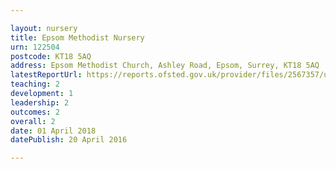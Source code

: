 ```yaml
---

layout: nursery
title: Epsom Methodist Nursery
urn: 122504
postcode: KT18 5AQ
address: Epsom Methodist Church, Ashley Road, Epsom, Surrey, KT18 5AQ
latestReportUrl: https://reports.ofsted.gov.uk/provider/files/2567357/urn/122504.pdf
teaching: 2
development: 1
leadership: 2
outcomes: 2
overall: 2
date: 01 April 2018 
datePublish: 20 April 2016

---
```

